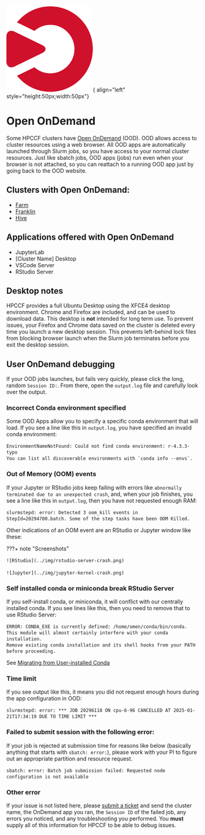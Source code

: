 ![Open OnDemand](../img/ondemand_logo.png){ align="left" style="height:50px;width:50px"}

# Open OnDemand

Some HPCCF clusters have [Open OnDemand](https://openondemand.org/) (OOD). OOD allows access to cluster resources using
a web browser. All OOD apps are automatically launched through Slurm jobs, so you have access to your normal cluster
resources. Just like sbatch jobs, OOD apps (jobs) run even when your browser is not attached, so you can reattach to a
running OOD app just by going back to the OOD website.

## Clusters with Open OnDemand:

- [Farm](https://ondemand.farm.hpc.ucdavis.edu)
- [Franklin](https://ondemand.franklin.hpc.ucdavis.edu)
- [Hive](https://ondemand.hive.hpc.ucdavis.edu)

## Applications offered with Open OnDemand

- JupyterLab
- [Cluster Name] Desktop
- VSCode Server
- RStudio Server

## Desktop notes

HPCCF provides a full Ubuntu Desktop using the XFCE4 desktop environment. Chrome and Firefox are included, and can be
used to download data. This desktop is **not** intended for long term use. To prevent issues, your Firefox and Chrome
data saved on the cluster is deleted every time you launch a new desktop session. This prevents left-behind lock files
from blocking browser launch when the Slurm job terminates before you exit the desktop session.

## User OnDemand debugging

If your OOD jobs launches, but fails very quickly, please click the long, random `Session ID:`. From there, open the
`output.log` file and carefully look over the output.

### Incorrect Conda environment specified

Some OOD Apps allow you to specify a specific conda environment that will load. If you see a line like this in
`output.log`, you have specified an invalid conda environment:

```
EnvironmentNameNotFound: Could not find conda environment: r-4.3.3-typo
You can list all discoverable environments with `conda info --envs`.
```

### Out of Memory (OOM) events

If your Jupyter or RStudio jobs keep failing with errors like `abnormally terminated due to an unexpected crash`, and,
when your job finishes, you see a line like this in `output.log`, then you have not requested enough RAM:

```
slurmstepd: error: Detected 3 oom_kill events in StepId=20294700.batch. Some of the step tasks have been OOM Killed.
```

Other indications of an OOM event are an RStudio or Jupyter window like these:

???+ note "Screenshots"

    ![RStudio](../img/rstudio-server-crash.png)

    ![Jupyter](../img/jupyter-kernel-crash.png)

### Self installed conda or miniconda break RStudio Server

If you self-install conda, or miniconda, it will conflict with our centrally installed conda. If you see lines like
this, then you need to remove that to use RStudio Server:

```
ERROR: CONDA_EXE is currently defined: /home/omen/conda/bin/conda.
This module will almost certainly interfere with your conda installation.
Remove existing conda installation and its shell hooks from your PATH before proceeding.
```

See [Migrating from User-installed Conda](/software/conda/#migrating-from-user-installed-conda)

### Time limit

If you see output like this, it means you did not request enough hours during the app configuration in OOD:

```
slurmstepd: error: *** JOB 20296118 ON cpu-6-96 CANCELLED AT 2025-01-21T17:34:19 DUE TO TIME LIMIT ***
```

### Failed to submit session with the following error:

If your job is rejected at submission time for reasons like below (basically anything that starts with
`sbatch: error:`), please work with your PI to figure out an appropriate partition and resource request.

```
sbatch: error: Batch job submission failed: Requested node configuration is not available
```

### Other error

If your issue is not listed here, please [submit a ticket](mailto:hpc-help@ucdavis.edu) and send the cluster name, the
OnDemand app you ran, the `Session ID` of the failed job, any errors you noticed, and any troubleshooting you performed.
You **must** supply all of this information for HPCCF to be able to debug issues.
